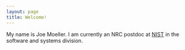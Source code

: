 ```yaml
---
layout: page
title: Welcome!
---
```


My name is Joe Moeller. I am currently an NRC postdoc at [NIST](https://www.nist.gov/) in the software and systems division.
